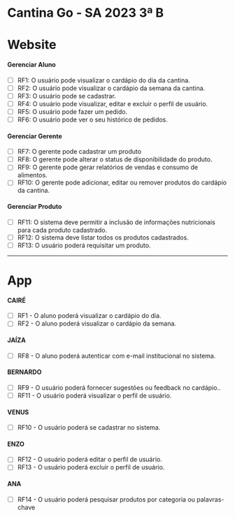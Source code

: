 # Cantina Go - SA 2023 3ª B

# Website

<h4> Gerenciar Aluno </h4>

- [ ] RF1: O usuário pode visualizar o cardápio do dia da cantina.
- [ ] RF2: O usuário pode visualizar o cardápio da semana da cantina.
- [ ] RF3: O usuário pode se cadastrar. 
- [ ] RF4: O usuário pode visualizar, editar e excluir o perfil de usuário.
- [ ] RF5: O usuário pode fazer um pedido.
- [ ] RF6: O usuário pode ver o seu histórico de pedidos.
      
<h4> Gerenciar Gerente </h4>

- [ ] RF7: O gerente pode cadastrar um produto
- [ ] RF8: O gerente pode alterar o status de disponibilidade do produto.
- [ ] RF9: O gerente pode gerar relatórios de vendas e consumo de alimentos.
- [ ] RF10: O gerente pode adicionar, editar ou remover produtos do cardápio da cantina.

<h4> Gerenciar Produto </h4>

- [ ] RF11: O sistema deve permitir a inclusão de informações nutricionais para cada produto cadastrado.
- [ ] RF12: O sistema deve listar todos os produtos cadastrados.
- [ ] RF13: O usuário poderá requisitar um produto.

-----

# App

<h4> CAIRÉ  </h4>

- [ ] RF1 - O aluno poderá visualizar o cardápio do dia.
- [ ] RF2 - O aluno poderá visualizar o cardápio da semana.
      
<h4> JAÍZA </h4>

- [ ] RF8 - O aluno poderá autenticar com e-mail institucional no sistema.

<h4> BERNARDO </h4>

- [ ] RF9 - O usuário poderá fornecer sugestões ou feedback no cardápio..
- [ ] RF11 - O usuário poderá visualizar o perfil de usuário.
      
<h4> VENUS </h4>

- [ ] RF10 - O usuário poderá se cadastrar no sistema.

<h4> ENZO </h4>

- [ ] RF12 - O usuário poderá editar o perfil de usuário.
- [ ] RF13 - O usuário poderá excluir o perfil de usuário.

<h4> ANA </h4>

- [ ] RF14 - O usuário poderá pesquisar produtos por categoria ou palavras-chave
